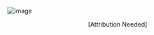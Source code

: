 <!--
### Hi there 👋
-->

![image](https://user-images.githubusercontent.com/13575802/221281242-e5b362ca-3ce3-4abb-bb09-6f03e140214f.png)

<div align="center">[Attribution Needed]</div>
<!--
Google Reverse Image Search provided me
https://www.linkedin.com/pulse/quick-fix-isnt-so-fixed-geoff-pickering/
which attributes to `Ocam's Razor by Avanish Kaushik - Fixes`
which may be
https://www.kaushik.net/avinash
but I'm not 💯 certain...
-->

<!--
**matt-regier/matt-regier** is a ✨ _special_ ✨ repository because its `README.md` (this file) appears on your GitHub profile.

Here are some ideas to get you started:

- 🔭 I’m currently working on ...
- 🌱 I’m currently learning ...
- 👯 I’m looking to collaborate on ...
- 🤔 I’m looking for help with ...
- 💬 Ask me about ...
- 📫 How to reach me: ...
- 😄 Pronouns: ...
- ⚡ Fun fact: ...
-->
